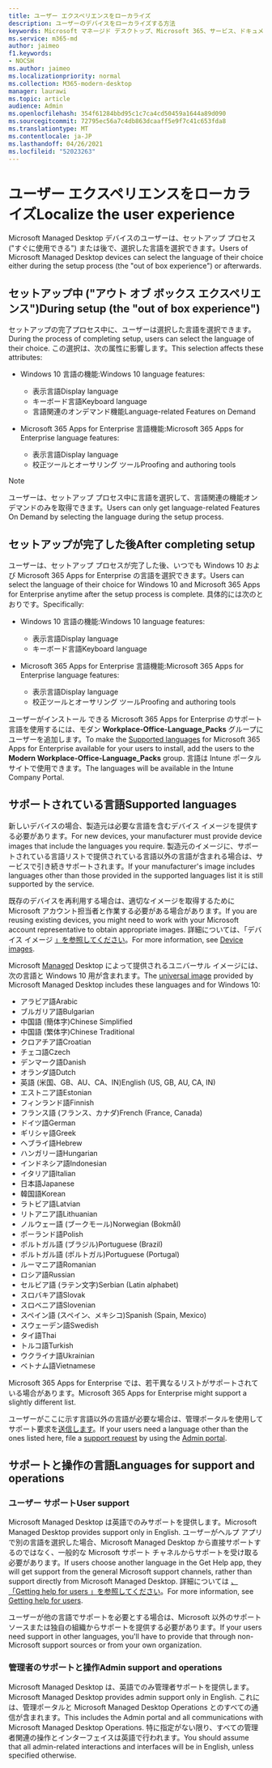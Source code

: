 ```yaml
---
title: ユーザー エクスペリエンスをローカライズ
description: ユーザーのデバイスをローカライズする方法
keywords: Microsoft マネージド デスクトップ、Microsoft 365、サービス、ドキュメント
ms.service: m365-md
author: jaimeo
f1.keywords:
- NOCSH
ms.author: jaimeo
ms.localizationpriority: normal
ms.collection: M365-modern-desktop
manager: laurawi
ms.topic: article
audience: Admin
ms.openlocfilehash: 354f61284bbd95c1c7ca4cd50459a1644a89d090
ms.sourcegitcommit: 72795ec56a7c4db863dcaaff5e9f7c41c653fda8
ms.translationtype: MT
ms.contentlocale: ja-JP
ms.lasthandoff: 04/26/2021
ms.locfileid: "52023263"
---
```

# <a name="localize-the-user-experience"></a><span data-ttu-id="419f0-104">ユーザー エクスペリエンスをローカライズ</span><span class="sxs-lookup"><span data-stu-id="419f0-104">Localize the user experience</span></span>

<span data-ttu-id="419f0-105">Microsoft Managed Desktop デバイスのユーザーは、セットアップ プロセス ("すぐに使用できる") または後で、選択した言語を選択できます。</span><span class="sxs-lookup"><span data-stu-id="419f0-105">Users of Microsoft Managed Desktop devices can select the language of their choice either during the setup process (the "out of box experience") or afterwards.</span></span>

## <a name="during-setup-the-out-of-box-experience"></a><span data-ttu-id="419f0-106">セットアップ中 ("アウト オブ ボックス エクスペリエンス")</span><span class="sxs-lookup"><span data-stu-id="419f0-106">During setup (the "out of box experience")</span></span>

<span data-ttu-id="419f0-107">セットアップの完了プロセス中に、ユーザーは選択した言語を選択できます。</span><span class="sxs-lookup"><span data-stu-id="419f0-107">During the process of completing setup, users can select the language of their choice.</span></span> <span data-ttu-id="419f0-108">この選択は、次の属性に影響します。</span><span class="sxs-lookup"><span data-stu-id="419f0-108">This selection affects these attributes:</span></span>

- <span data-ttu-id="419f0-109">Windows 10 言語の機能:</span><span class="sxs-lookup"><span data-stu-id="419f0-109">Windows 10 language features:</span></span>
    - <span data-ttu-id="419f0-110">表示言語</span><span class="sxs-lookup"><span data-stu-id="419f0-110">Display language</span></span>
    - <span data-ttu-id="419f0-111">キーボード言語</span><span class="sxs-lookup"><span data-stu-id="419f0-111">Keyboard language</span></span>
    - <span data-ttu-id="419f0-112">言語関連のオンデマンド機能</span><span class="sxs-lookup"><span data-stu-id="419f0-112">Language-related Features on Demand</span></span>

- <span data-ttu-id="419f0-113">Microsoft 365 Apps for Enterprise 言語機能:</span><span class="sxs-lookup"><span data-stu-id="419f0-113">Microsoft 365 Apps for Enterprise language features:</span></span>
    - <span data-ttu-id="419f0-114">表示言語</span><span class="sxs-lookup"><span data-stu-id="419f0-114">Display language</span></span>
    - <span data-ttu-id="419f0-115">校正ツールとオーサリング ツール</span><span class="sxs-lookup"><span data-stu-id="419f0-115">Proofing and authoring tools</span></span>

> [!NOTE]
> <span data-ttu-id="419f0-116">ユーザーは、セットアップ プロセス中に言語を選択して、言語関連の機能オンデマンドのみを取得できます。</span><span class="sxs-lookup"><span data-stu-id="419f0-116">Users can only get language-related Features On Demand by selecting the language during the setup process.</span></span>

## <a name="after-completing-setup"></a><span data-ttu-id="419f0-117">セットアップが完了した後</span><span class="sxs-lookup"><span data-stu-id="419f0-117">After completing setup</span></span>

<span data-ttu-id="419f0-118">ユーザーは、セットアップ プロセスが完了した後、いつでも Windows 10 および Microsoft 365 Apps for Enterprise の言語を選択できます。</span><span class="sxs-lookup"><span data-stu-id="419f0-118">Users can select the language of their choice for Windows 10 and Microsoft 365 Apps for Enterprise anytime after the setup process is complete.</span></span> <span data-ttu-id="419f0-119">具体的には次のとおりです。</span><span class="sxs-lookup"><span data-stu-id="419f0-119">Specifically:</span></span>

- <span data-ttu-id="419f0-120">Windows 10 言語の機能:</span><span class="sxs-lookup"><span data-stu-id="419f0-120">Windows 10 language features:</span></span>
    - <span data-ttu-id="419f0-121">表示言語</span><span class="sxs-lookup"><span data-stu-id="419f0-121">Display language</span></span>
    - <span data-ttu-id="419f0-122">キーボード言語</span><span class="sxs-lookup"><span data-stu-id="419f0-122">Keyboard language</span></span>

- <span data-ttu-id="419f0-123">Microsoft 365 Apps for Enterprise 言語機能:</span><span class="sxs-lookup"><span data-stu-id="419f0-123">Microsoft 365 Apps for Enterprise language features:</span></span>
    - <span data-ttu-id="419f0-124">表示言語</span><span class="sxs-lookup"><span data-stu-id="419f0-124">Display language</span></span>
    - <span data-ttu-id="419f0-125">校正ツールとオーサリング ツール</span><span class="sxs-lookup"><span data-stu-id="419f0-125">Proofing and authoring tools</span></span>

<span data-ttu-id="419f0-126">ユーザーがインストール [](#supported-languages)できる Microsoft 365 Apps for Enterprise のサポート言語を使用するには、モダン **Workplace-Office-Language_Packs** グループにユーザーを追加します。</span><span class="sxs-lookup"><span data-stu-id="419f0-126">To make the [Supported languages](#supported-languages) for Microsoft 365 Apps for Enterprise available for your users to install, add the users to the **Modern Workplace-Office-Language_Packs** group.</span></span> <span data-ttu-id="419f0-127">言語は Intune ポータル サイトで使用できます。</span><span class="sxs-lookup"><span data-stu-id="419f0-127">The languages will be available in the Intune Company Portal.</span></span>


## <a name="supported-languages"></a><span data-ttu-id="419f0-128">サポートされている言語</span><span class="sxs-lookup"><span data-stu-id="419f0-128">Supported languages</span></span>

<span data-ttu-id="419f0-129">新しいデバイスの場合、製造元は必要な言語を含むデバイス イメージを提供する必要があります。</span><span class="sxs-lookup"><span data-stu-id="419f0-129">For new devices, your manufacturer must provide device images that include the languages you require.</span></span> <span data-ttu-id="419f0-130">製造元のイメージに、サポートされている言語リストで提供されている言語以外の言語が含まれる場合は、サービスで引き続きサポートされます。</span><span class="sxs-lookup"><span data-stu-id="419f0-130">If your manufacturer's image includes languages other than those provided in the supported languages list it is still supported by the service.</span></span>

<span data-ttu-id="419f0-131">既存のデバイスを再利用する場合は、適切なイメージを取得するために Microsoft アカウント担当者と作業する必要がある場合があります。</span><span class="sxs-lookup"><span data-stu-id="419f0-131">If you are reusing existing devices, you might need to work with your Microsoft account representative to obtain appropriate images.</span></span> <span data-ttu-id="419f0-132">詳細については、「デバイス イメージ [」を参照してください](../service-description/device-images.md)。</span><span class="sxs-lookup"><span data-stu-id="419f0-132">For more information, see [Device images](../service-description/device-images.md).</span></span>

<span data-ttu-id="419f0-133">Microsoft [Managed](../service-description/device-images.md#universal-image) Desktop によって提供されるユニバーサル イメージには、次の言語と Windows 10 用が含まれます。</span><span class="sxs-lookup"><span data-stu-id="419f0-133">The [universal image](../service-description/device-images.md#universal-image) provided by Microsoft Managed Desktop includes these languages and for Windows 10:</span></span>

- <span data-ttu-id="419f0-134">アラビア語</span><span class="sxs-lookup"><span data-stu-id="419f0-134">Arabic</span></span>
- <span data-ttu-id="419f0-135">ブルガリア語</span><span class="sxs-lookup"><span data-stu-id="419f0-135">Bulgarian</span></span>
- <span data-ttu-id="419f0-136">中国語 (簡体字)</span><span class="sxs-lookup"><span data-stu-id="419f0-136">Chinese Simplified</span></span>
- <span data-ttu-id="419f0-137">中国語 (繁体字)</span><span class="sxs-lookup"><span data-stu-id="419f0-137">Chinese Traditional</span></span>
- <span data-ttu-id="419f0-138">クロアチア語</span><span class="sxs-lookup"><span data-stu-id="419f0-138">Croatian</span></span>
- <span data-ttu-id="419f0-139">チェコ語</span><span class="sxs-lookup"><span data-stu-id="419f0-139">Czech</span></span>
- <span data-ttu-id="419f0-140">デンマーク語</span><span class="sxs-lookup"><span data-stu-id="419f0-140">Danish</span></span>  
- <span data-ttu-id="419f0-141">オランダ語</span><span class="sxs-lookup"><span data-stu-id="419f0-141">Dutch</span></span>  
- <span data-ttu-id="419f0-142">英語 (米国、GB、AU、CA、IN)</span><span class="sxs-lookup"><span data-stu-id="419f0-142">English (US, GB, AU, CA, IN)</span></span>
- <span data-ttu-id="419f0-143">エストニア語</span><span class="sxs-lookup"><span data-stu-id="419f0-143">Estonian</span></span>
- <span data-ttu-id="419f0-144">フィンランド語</span><span class="sxs-lookup"><span data-stu-id="419f0-144">Finnish</span></span> 
- <span data-ttu-id="419f0-145">フランス語 (フランス、カナダ)</span><span class="sxs-lookup"><span data-stu-id="419f0-145">French (France, Canada)</span></span>
- <span data-ttu-id="419f0-146">ドイツ語</span><span class="sxs-lookup"><span data-stu-id="419f0-146">German</span></span>
- <span data-ttu-id="419f0-147">ギリシャ語</span><span class="sxs-lookup"><span data-stu-id="419f0-147">Greek</span></span>
- <span data-ttu-id="419f0-148">ヘブライ語</span><span class="sxs-lookup"><span data-stu-id="419f0-148">Hebrew</span></span>
- <span data-ttu-id="419f0-149">ハンガリー語</span><span class="sxs-lookup"><span data-stu-id="419f0-149">Hungarian</span></span>
- <span data-ttu-id="419f0-150">インドネシア語</span><span class="sxs-lookup"><span data-stu-id="419f0-150">Indonesian</span></span>
- <span data-ttu-id="419f0-151">イタリア語</span><span class="sxs-lookup"><span data-stu-id="419f0-151">Italian</span></span>
- <span data-ttu-id="419f0-152">日本語</span><span class="sxs-lookup"><span data-stu-id="419f0-152">Japanese</span></span>
- <span data-ttu-id="419f0-153">韓国語</span><span class="sxs-lookup"><span data-stu-id="419f0-153">Korean</span></span>
- <span data-ttu-id="419f0-154">ラトビア語</span><span class="sxs-lookup"><span data-stu-id="419f0-154">Latvian</span></span>
- <span data-ttu-id="419f0-155">リトアニア語</span><span class="sxs-lookup"><span data-stu-id="419f0-155">Lithuanian</span></span>
- <span data-ttu-id="419f0-156">ノルウェー語 (ブークモール)</span><span class="sxs-lookup"><span data-stu-id="419f0-156">Norwegian (Bokmål)</span></span>
- <span data-ttu-id="419f0-157">ポーランド語</span><span class="sxs-lookup"><span data-stu-id="419f0-157">Polish</span></span>
- <span data-ttu-id="419f0-158">ポルトガル語 (ブラジル)</span><span class="sxs-lookup"><span data-stu-id="419f0-158">Portuguese (Brazil)</span></span>
- <span data-ttu-id="419f0-159">ポルトガル語 (ポルトガル)</span><span class="sxs-lookup"><span data-stu-id="419f0-159">Portuguese (Portugal)</span></span>
- <span data-ttu-id="419f0-160">ルーマニア語</span><span class="sxs-lookup"><span data-stu-id="419f0-160">Romanian</span></span>
- <span data-ttu-id="419f0-161">ロシア語</span><span class="sxs-lookup"><span data-stu-id="419f0-161">Russian</span></span> 
- <span data-ttu-id="419f0-162">セルビア語 (ラテン文字)</span><span class="sxs-lookup"><span data-stu-id="419f0-162">Serbian (Latin alphabet)</span></span>
- <span data-ttu-id="419f0-163">スロバキア語</span><span class="sxs-lookup"><span data-stu-id="419f0-163">Slovak</span></span>
- <span data-ttu-id="419f0-164">スロベニア語</span><span class="sxs-lookup"><span data-stu-id="419f0-164">Slovenian</span></span>
- <span data-ttu-id="419f0-165">スペイン語 (スペイン、メキシコ)</span><span class="sxs-lookup"><span data-stu-id="419f0-165">Spanish (Spain, Mexico)</span></span>
- <span data-ttu-id="419f0-166">スウェーデン語</span><span class="sxs-lookup"><span data-stu-id="419f0-166">Swedish</span></span>
- <span data-ttu-id="419f0-167">タイ語</span><span class="sxs-lookup"><span data-stu-id="419f0-167">Thai</span></span>
- <span data-ttu-id="419f0-168">トルコ語</span><span class="sxs-lookup"><span data-stu-id="419f0-168">Turkish</span></span>
- <span data-ttu-id="419f0-169">ウクライナ語</span><span class="sxs-lookup"><span data-stu-id="419f0-169">Ukrainian</span></span>
- <span data-ttu-id="419f0-170">ベトナム語</span><span class="sxs-lookup"><span data-stu-id="419f0-170">Vietnamese</span></span>

<span data-ttu-id="419f0-171">Microsoft 365 Apps for Enterprise では、若干異なるリストがサポートされている場合があります。</span><span class="sxs-lookup"><span data-stu-id="419f0-171">Microsoft 365 Apps for Enterprise might support a slightly different list.</span></span>

<span data-ttu-id="419f0-172">ユーザーがここに示す言語以外の言語が必要な場合は、管理ポータル[](../working-with-managed-desktop/admin-support.md)を使用してサポート要求を[送信します](access-admin-portal.md)。</span><span class="sxs-lookup"><span data-stu-id="419f0-172">If your users need a language other than the ones listed here, file a [support request](../working-with-managed-desktop/admin-support.md) by using the [Admin portal](access-admin-portal.md).</span></span>

## <a name="languages-for-support-and-operations"></a><span data-ttu-id="419f0-173">サポートと操作の言語</span><span class="sxs-lookup"><span data-stu-id="419f0-173">Languages for support and operations</span></span>

### <a name="user-support"></a><span data-ttu-id="419f0-174">ユーザー サポート</span><span class="sxs-lookup"><span data-stu-id="419f0-174">User support</span></span>
<span data-ttu-id="419f0-175">Microsoft Managed Desktop は英語でのみサポートを提供します。</span><span class="sxs-lookup"><span data-stu-id="419f0-175">Microsoft Managed Desktop provides support only in English.</span></span> <span data-ttu-id="419f0-176">ユーザーがヘルプ アプリで別の言語を選択した場合、Microsoft Managed Desktop から直接サポートするのではなく、一般的な Microsoft サポート チャネルからサポートを受け取る必要があります。</span><span class="sxs-lookup"><span data-stu-id="419f0-176">If users choose another language in the Get Help app, they will get support from the general Microsoft support channels, rather than support directly from Microsoft Managed Desktop.</span></span> <span data-ttu-id="419f0-177">詳細については [、「Getting help for users 」を参照してください](../working-with-managed-desktop/end-user-support.md)。</span><span class="sxs-lookup"><span data-stu-id="419f0-177">For more information, see [Getting help for users](../working-with-managed-desktop/end-user-support.md).</span></span>

<span data-ttu-id="419f0-178">ユーザーが他の言語でサポートを必要とする場合は、Microsoft 以外のサポート ソースまたは独自の組織からサポートを提供する必要があります。</span><span class="sxs-lookup"><span data-stu-id="419f0-178">If your users need support in other languages, you'll have to provide that through non-Microsoft support sources or from your own organization.</span></span>

### <a name="admin-support-and-operations"></a><span data-ttu-id="419f0-179">管理者のサポートと操作</span><span class="sxs-lookup"><span data-stu-id="419f0-179">Admin support and operations</span></span>
<span data-ttu-id="419f0-180">Microsoft Managed Desktop は、英語でのみ管理者サポートを提供します。</span><span class="sxs-lookup"><span data-stu-id="419f0-180">Microsoft Managed Desktop provides admin support only in English.</span></span> <span data-ttu-id="419f0-181">これには、管理ポータルと Microsoft Managed Desktop Operations とのすべての通信が含まれます。</span><span class="sxs-lookup"><span data-stu-id="419f0-181">This includes the Admin portal and all communications with Microsoft Managed Desktop Operations.</span></span> <span data-ttu-id="419f0-182">特に指定がない限り、すべての管理者関連の操作とインターフェイスは英語で行われます。</span><span class="sxs-lookup"><span data-stu-id="419f0-182">You should assume that all admin-related interactions and interfaces will be in English, unless specified otherwise.</span></span>


